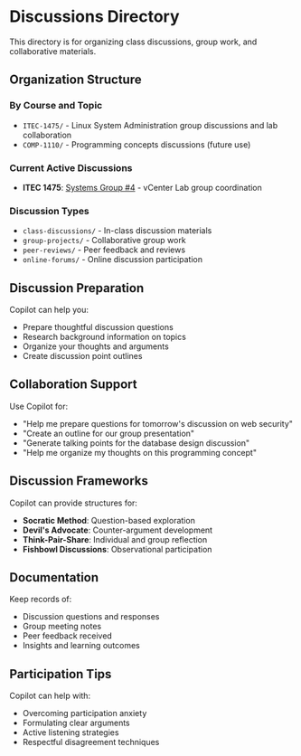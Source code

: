 # Discussions Directory

This directory is for organizing class discussions, group work, and collaborative materials.

## Organization Structure

### By Course and Topic
- `ITEC-1475/` - Linux System Administration group discussions and lab collaboration
- `COMP-1110/` - Programming concepts discussions (future use)

### Current Active Discussions
- **ITEC 1475**: [Systems Group #4](ITEC-1475/systems-group-4.md) - vCenter Lab group coordination

### Discussion Types
- `class-discussions/` - In-class discussion materials
- `group-projects/` - Collaborative group work
- `peer-reviews/` - Peer feedback and reviews
- `online-forums/` - Online discussion participation

## Discussion Preparation

Copilot can help you:
- Prepare thoughtful discussion questions
- Research background information on topics
- Organize your thoughts and arguments
- Create discussion point outlines

## Collaboration Support

Use Copilot for:
- "Help me prepare questions for tomorrow's discussion on web security"
- "Create an outline for our group presentation"
- "Generate talking points for the database design discussion"
- "Help me organize my thoughts on this programming concept"

## Discussion Frameworks

Copilot can provide structures for:
- **Socratic Method**: Question-based exploration
- **Devil's Advocate**: Counter-argument development
- **Think-Pair-Share**: Individual and group reflection
- **Fishbowl Discussions**: Observational participation

## Documentation

Keep records of:
- Discussion questions and responses
- Group meeting notes
- Peer feedback received
- Insights and learning outcomes

## Participation Tips

Copilot can help with:
- Overcoming participation anxiety
- Formulating clear arguments
- Active listening strategies
- Respectful disagreement techniques